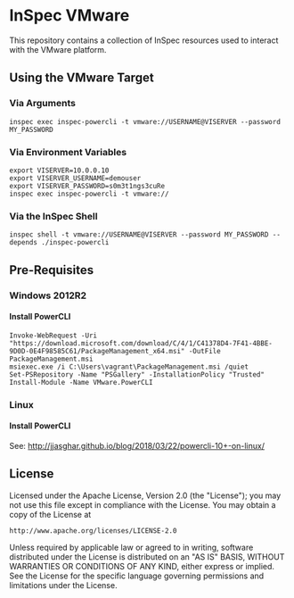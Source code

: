 # InSpec VMware

This repository contains a collection of InSpec resources used to interact with the VMware platform.

## Using the VMware Target

### Via Arguments
```
inspec exec inspec-powercli -t vmware://USERNAME@VISERVER --password MY_PASSWORD
```

### Via Environment Variables
```
export VISERVER=10.0.0.10
export VISERVER_USERNAME=demouser
export VISERVER_PASSWORD=s0m3t1ngs3cuRe
inspec exec inspec-powercli -t vmware://
```

### Via the InSpec Shell

```
inspec shell -t vmware://USERNAME@VISERVER --password MY_PASSWORD --depends ./inspec-powercli
```

## Pre-Requisites

### Windows 2012R2

#### Install PowerCLI
```
Invoke-WebRequest -Uri "https://download.microsoft.com/download/C/4/1/C41378D4-7F41-4BBE-9D0D-0E4F98585C61/PackageManagement_x64.msi" -OutFile PackageManagement.msi
msiexec.exe /i C:\Users\vagrant\PackageManagement.msi /quiet
Set-PSRepository -Name "PSGallery" -InstallationPolicy "Trusted"
Install-Module -Name VMware.PowerCLI
```

### Linux

#### Install PowerCLI

See: http://jjasghar.github.io/blog/2018/03/22/powercli-10+-on-linux/

## License

Licensed under the Apache License, Version 2.0 (the "License");
you may not use this file except in compliance with the License.
You may obtain a copy of the License at

    http://www.apache.org/licenses/LICENSE-2.0

Unless required by applicable law or agreed to in writing, software
distributed under the License is distributed on an "AS IS" BASIS,
WITHOUT WARRANTIES OR CONDITIONS OF ANY KIND, either express or implied.
See the License for the specific language governing permissions and
limitations under the License.
